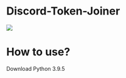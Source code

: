 # Discord-Token-Joiner

<img src="https://media.discordapp.net/attachments/755957691381186560/1005125754994036856/A44B1CC0-E81B-4069-8B7F-8A4CB183EF69.gif">

# How to use?

Download Python 3.9.5
<a href="https://www.python.org/downloads/release/python-395/">

